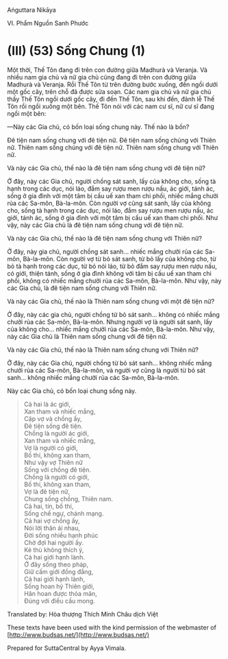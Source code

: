  

Aṅguttara Nikāya

VI. Phẩm Nguồn Sanh Phước

# (III) (53) Sống Chung (1)

Một thời, Thế Tôn đang đi trên con đường giữa Madhurà và Veranja. Và nhiều nam gia chủ và nữ gia chủ cũng đang đi trên con đường giữa Madhurà và Veranja. Rồi Thế Tôn từ trên đường bước xuống, đến ngồi dưới một gốc cây, trên chỗ đã được sửa soạn. Các nam gia chủ và nữ gia chủ thấy Thế Tôn ngồi dưới gốc cây, đi đến Thế Tôn, sau khi đến, đảnh lễ Thế Tôn rồi ngồi xuống một bên. Thế Tôn nói với các nam cư sĩ, nữ cư sĩ đang ngồi một bên:

—Này các Gia chủ, có bốn loại sống chung này. Thế nào là bốn?

Ðê tiện nam sống chung với đê tiện nữ. Ðê tiện nam sống chúng với Thiên nữ. Thiên nam sống chúng với đê tiện nữ. Thiên nam sống chung với Thiên nữ.

Và này các Gia chủ, thế nào là đê tiện nam sống chung với đê tiện nữ?

Ở đây, này các Gia chủ, người chồng sát sanh, lấy của không cho, sống tà hạnh trong các dục, nói láo, đắm say rượu men rượu nấu, ác giới, tánh ác, sống ở gia đình với một tâm bị cấu uế xan tham chi phối, nhiếc mắng chưởi rủa các Sa-môn, Bà-la-môn. Còn người vợ cũng sát sanh, lấy của không cho, sống tà hạnh trong các dục, nói láo, đắm say rượu men rượu nấu, ác giới, tánh ác, sống ở gia đình với một tâm bị cấu uế xan tham chi phối. Như vậy, này các Gia chủ là đê tiện nam sống chung với đê tiện nữ.

Và này các Gia chủ, thế nào là đê tiện nam sống chung với Thiên nữ?

Ở đây, này gia chủ, người chồng sát sanh... nhiếc mắng chưởi rủa các Sa-môn, Bà-la-môn. Còn người vợ từ bỏ sát sanh, từ bỏ lấy của không cho, từ bỏ tà hạnh trong các dục, từ bỏ nói láo, từ bỏ đắm say rượu men rượu nấu, có giới, thiện tánh, sống ở gia đình không với tâm bị cấu uế xan tham chi phối, không có nhiếc mắng chưởi rủa các Sa-môn, Bà-la-môn. Như vậy, này các Gia chủ, là đê tiện nam sống chung với Thiên nữ.

Và này các Gia chủ, thế nào là Thiên nam sống chung với một đê tiện nữ?

Ở đây, này các gia chủ, người chồng từ bỏ sát sanh... không có nhiếc mắng chưởi rủa các Sa-môn, Bà-la-môn. Nhưng người vợ là người sát sanh, lấy của không cho... nhiếc mắng chưởi rủa các Sa-môn, Bà-la-môn. Như vậy, này các Gia chủ là Thiên nam sống chung với đê tiện nữ.

Và này các Gia chủ, thế nào là Thiên nam sống chung với Thiên nữ?

Ở đây, này các Gia chủ, người chồng từ bỏ sát sanh... không nhiếc mắng chưởi rủa các Sa-môn, Bà-la-môn, và người vợ cũng là người từ bỏ sát sanh... không nhiếc mắng chưởi rủa các Sa-môn, Bà-la-môn.

Này các Gia chủ, có bốn loại chung sống này.

> Cả hai là ác giới,  
> Xan tham và nhiếc mắng,  
> Cặp vợ và chồng ấy,  
> Ðê tiện sống đê tiện.  
> Chồng là người ác giới,  
> Xan tham và nhiếc mắng,  
> Vợ là người có giới,  
> Bố thí, không xan tham,  
> Như vậy vợ Thiên nữ  
> Sống với chồng đê tiện.  
> Chồng là người có giới,  
> Bố thí, không xan tham,  
> Vợ là đê tiện nữ,  
> Chung sống chồng, Thiên nam.  
> Cả hai, tín, bố thí,  
> Sống chế ngự, chánh mạng.  
> Cả hai vợ chồng ấy,  
> Nói lời thân ái nhau,  
> Ðời sống nhiều hạnh phúc  
> Chờ đợi hai người ấy.  
> Kẻ thù không thích ý,  
> Cả hai giới hạnh lành.  
> Ở đây sống theo pháp,  
> Giữ cấm giới đồng đẳng,  
> Cả hai giới hạnh lành,  
> Sống hoan hỷ Thiên giới,  
> Hân hoan được thỏa mãn,  
> Ðúng với điều cầu mong.

Translated by: Hòa thượng Thích Minh Châu dịch Việt

These texts have been used with the kind permission of the webmaster of [http://www.budsas.net/](http://www.budsas.net/)

Prepared for SuttaCentral by Ayya Vimala.